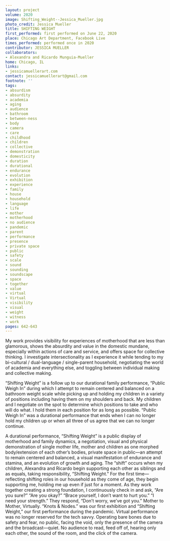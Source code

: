 ```yaml
---
layout: project
volume: 2020
image: Shifting_Weight--Jessica_Mueller.jpg
photo_credit: Jessica Mueller
title: SHIFTING WEIGHT
first_performed: first performed on June 22, 2020
place: Chicago Art Department, Facebook Live
times_performed: performed once in 2020
contributor: JESSICA MUELLER
collaborators:
- Alexandra and Ricardo Munguia-Mueller
home: Chicago, IL
links:
- jessicamuellerart.com
contact: jessicamuellerart@gmail.com
footnote: ''
tags:
- absurdism
- absurdity
- academia
- aging
- audience
- bathroom
- between-ness
- body
- camera
- care
- childhood
- children
- collective
- demonstration
- domesticity
- duration
- durational
- endurance
- evolution
- exhibition
- experience
- family
- house
- household
- language
- life
- mother
- motherhood
- no audience
- pandemic
- parent
- performance
- presence
- private space
- public
- safety
- scale
- sound
- sounding
- soundscape
- space
- together
- value
- virtual
- Virtual
- visibility
- visual
- weight
- witness
- work
pages: 642-643
---
```


My work provides visibility for experiences of motherhood that are less than glamorous, shows the absurdity and value in the domestic mundane, especially within actions of care and service, and offers space for collective thinking. I investigate intersectionality as I experience it while tending to my bi-cultural / dual-language / single-parent household, negotiating the world of academia and everything else, and toggling between individual making and collective making.

“Shifting Weight” is a follow up to our durational family performance, “Public Weigh In” during which I attempt to remain centered and balanced on a bathroom weight scale while picking up and holding my children in a variety of positions including having them on my shoulders and back. My children and I negotiate on the spot to determine which positions to take and who will do what. I hold them in each position for as long as possible. “Public Weigh In” was a durational performance that ends when I can no longer hold my children up or when all three of us agree that we can no longer continue.

A durational performance, “Shifting Weight” is a public display of motherhood and family dynamics, a negotiation, visual and physical demonstration of single mother life, mother and children as one morphed body/extension of each other’s bodies, private space in public—an attempt to remain centered and balanced, a visual manifestation of endurance and stamina, and an evolution of growth and aging. The “shift” occurs when my children, Alexandra and Ricardo begin supporting each other as siblings and as equals, taking responsibility, “Shifting Weight.” For the first time—reflecting shifting roles in our household as they come of age, they begin supporting me, holding me up even if just for a moment. As they work together creating a strong foundation, I continuously check in and ask, “Are you sure?” “Are you okay?” “Brace yourself, I don’t want to hurt you.” “I need your strength.” They respond, “Don’t worry, we’ve got you.” Mother to Mother, Virtually. “Knots &amp; Nodes.” was our first exhibition and “Shifting Weight,” our first performance during the pandemic. Virtual performance was no longer reserved for the tech savvy. Operating bare bones due to safety and fear, no public, facing the void, only the presence of the camera and the broadcast—quiet. No audience to read, feed off of, hearing only each other, the sound of the room, and the click of the camera.
